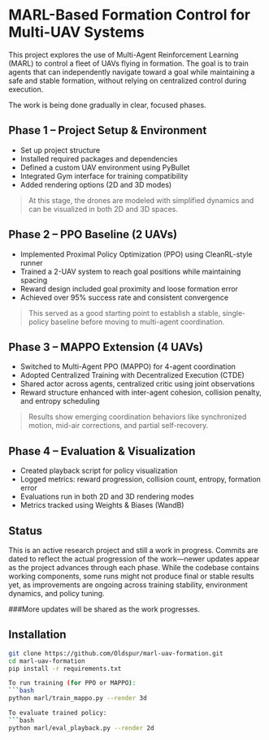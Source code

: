 # MARL-Based Formation Control for Multi-UAV Systems

This project explores the use of Multi-Agent Reinforcement Learning (MARL) to control a fleet of UAVs flying in formation. The goal is to train agents that can independently navigate toward a goal while maintaining a safe and stable formation, without relying on centralized control during execution.

The work is being done gradually in clear, focused phases.


## Phase 1 – Project Setup & Environment
- Set up project structure
- Installed required packages and dependencies
- Defined a custom UAV environment using PyBullet
- Integrated Gym interface for training compatibility
- Added rendering options (2D and 3D modes)

> At this stage, the drones are modeled with simplified dynamics and can be visualized in both 2D and 3D spaces.


## Phase 2 – PPO Baseline (2 UAVs)
- Implemented Proximal Policy Optimization (PPO) using CleanRL-style runner
- Trained a 2-UAV system to reach goal positions while maintaining spacing
- Reward design included goal proximity and loose formation error
- Achieved over 95% success rate and consistent convergence

> This served as a good starting point to establish a stable, single-policy baseline before moving to multi-agent coordination.

## Phase 3 – MAPPO Extension (4 UAVs)
- Switched to Multi-Agent PPO (MAPPO) for 4-agent coordination
- Adopted Centralized Training with Decentralized Execution (CTDE)
- Shared actor across agents, centralized critic using joint observations
- Reward structure enhanced with inter-agent cohesion, collision penalty, and entropy scheduling

> Results show emerging coordination behaviors like synchronized motion, mid-air corrections, and partial self-recovery.


## Phase 4 – Evaluation & Visualization
- Created playback script for policy visualization
- Logged metrics: reward progression, collision count, entropy, formation error
- Evaluations run in both 2D and 3D rendering modes
- Metrics tracked using Weights & Biases (WandB)

## Status

This is an active research project and still a work in progress.
Commits are dated to reflect the actual progression of the work—newer updates appear as the project advances through each phase.
While the codebase contains working components, some runs might not produce final or stable results yet, as improvements are ongoing across training stability, environment dynamics, and policy tuning.

###More updates will be shared as the work progresses.

## Installation

```bash
git clone https://github.com/Oldspur/marl-uav-formation.git
cd marl-uav-formation
pip install -r requirements.txt

To run training (for PPO or MAPPO):
```bash
python marl/train_mappo.py --render 3d

To evaluate trained policy:
```bash
python marl/eval_playback.py --render 2d

